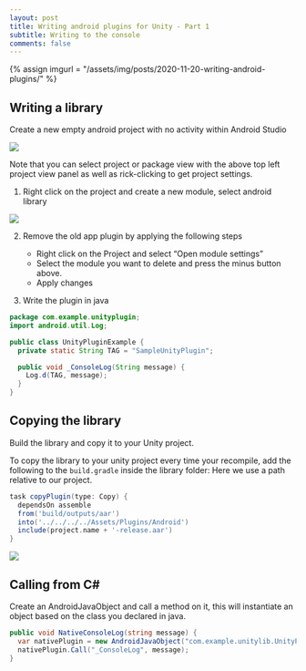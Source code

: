 ```yaml
---
layout: post
title: Writing android plugins for Unity - Part 1
subtitle: Writing to the console 
comments: false
---
```


{% assign imgurl = "/assets/img/posts/2020-11-20-writing-android-plugins/" %}

## Writing a library

Create a new empty android project with no activity within Android Studio

<img src="{{site.baseurl}}{{imgurl}}writing-android-plugin-001.png">

Note that you can select project or package view with the above top left project view panel as well as rick-clicking to get project settings.

1) Right click on the project and create a new module, select android library

<img src="{{site.baseurl}}{{imgurl}}writing-android-plugin-002.png">

2) Remove the old app plugin by applying the following steps

    * Right click on the Project and select “Open module settings”
    * Select the module you want to delete and press the minus button above.
    * Apply changes

3) Write the plugin in java

```java
package com.example.unityplugin;
import android.util.Log;

public class UnityPluginExample {
  private static String TAG = "SampleUnityPlugin";

  public void _ConsoleLog(String message) {
    Log.d(TAG, message);
  }
}
```

## Copying the library

Build the library and copy it to your Unity project.

To copy the library to your unity project every time your recompile, add the following to the `build.gradle` inside the library folder:
Here we use a path relative to our project.

```gradle
task copyPlugin(type: Copy) {
  dependsOn assemble
  from('build/outputs/aar')
  into('../../../../Assets/Plugins/Android')
  include(project.name + '-release.aar')
}
```

<img src="{{site.baseurl}}{{imgurl}}writing-android-plugin-003.png">


## Calling from C#

Create an AndroidJavaObject and call a method on it, this will instantiate an object based on the class you declared in java.

```csharp
public void NativeConsoleLog(string message) {
  var nativePlugin = new AndroidJavaObject("com.example.unitylib.UnityPluginExample");
  nativePlugin.Call("_ConsoleLog", message);
}
```